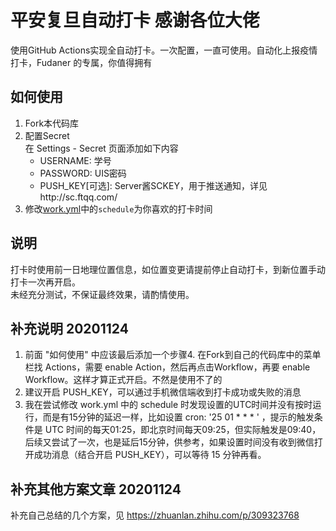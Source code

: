 # 平安复旦自动打卡  感谢各位大佬


使用GitHub Actions实现全自动打卡。一次配置，一直可使用。自动化上报疫情打卡，Fudaner 的专属，你值得拥有

## 如何使用
1. Fork本代码库
2. 配置Secret  
   在 Settings - Secret 页面添加如下内容
   - USERNAME: 学号
   - PASSWORD: UIS密码
   - PUSH_KEY[可选]: Server酱SCKEY，用于推送通知，详见http://sc.ftqq.com/
3. 修改[work.yml](./.github/workflow/work.yml)中的`schedule`为你喜欢的打卡时间

## 说明
打卡时使用前一日地理位置信息，如位置变更请提前停止自动打卡，到新位置手动打卡一次再开启。  
未经充分测试，不保证最终效果，请酌情使用。

## 补充说明 20201124 
1. 前面 "如何使用" 中应该最后添加一个步骤4. 在Fork到自己的代码库中的菜单栏找 Actions，需要 enable Action，然后再点击Workflow，再要 enable Workflow。这样才算正式开启。不然是使用不了的
2. 建议开启 PUSH_KEY，可以通过手机微信端收到打卡成功或失败的消息
3. 我在尝试修改 work.yml 中的 schedule 时发现设置的UTC时间并没有按时运行，而是有15分钟的延迟一样，比如设置 cron: '25 01 * * * ' ，提示的触发条件是 UTC 时间的每天01:25，即北京时间每天09:25，但实际触发是09:40，后续又尝试了一次，也是延后15分钟，供参考，如果设置时间没有收到微信打开成功消息（结合开启 PUSH_KEY），可以等待 15 分钟再看。

## 补充其他方案文章 20201124
补充自己总结的几个方案，见 https://zhuanlan.zhihu.com/p/309323768
